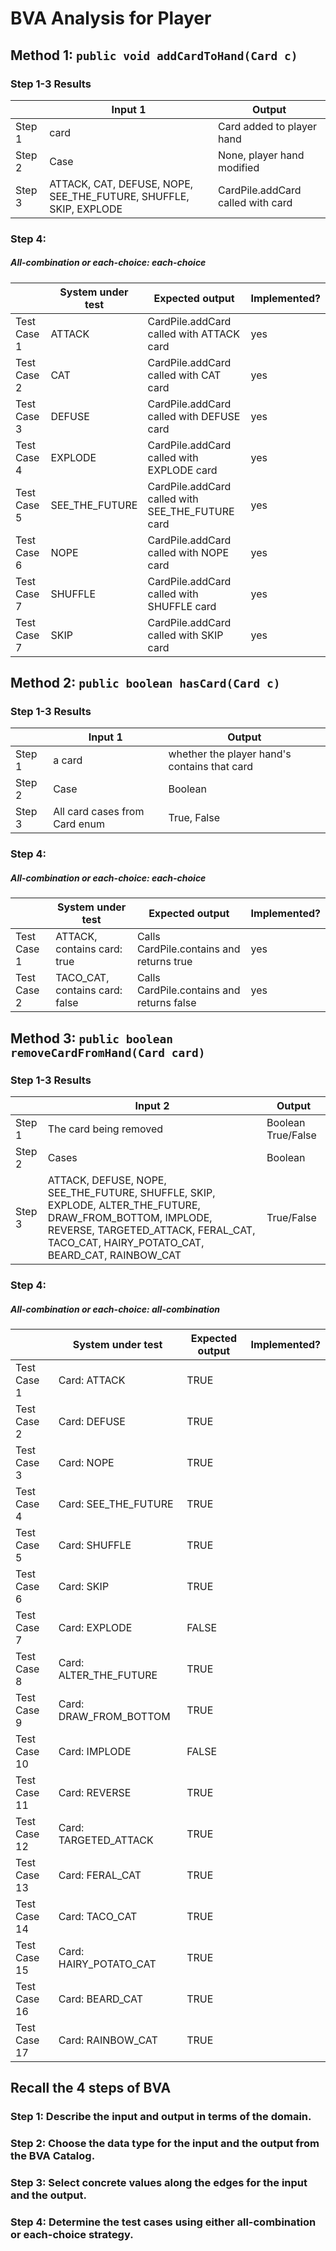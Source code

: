 # BVA Analysis for Player

## Method 1: ```public void addCardToHand(Card c)```
### Step 1-3 Results
|        | Input 1                                                           | Output                            |
|--------|-------------------------------------------------------------------|-----------------------------------|
| Step 1 | card                                                              | Card added to player hand         |
| Step 2 | Case                                                              | None, player hand modified        |
| Step 3 | ATTACK, CAT, DEFUSE, NOPE, SEE_THE_FUTURE, SHUFFLE, SKIP, EXPLODE | CardPile.addCard called with card |
### Step 4:
##### All-combination or each-choice: each-choice

|             | System under test | Expected output                                  | Implemented? |
|-------------|-------------------|--------------------------------------------------|--------------|
| Test Case 1 | ATTACK            | CardPile.addCard called with ATTACK card         | yes          |
| Test Case 2 | CAT               | CardPile.addCard called with CAT card            | yes          |
| Test Case 3 | DEFUSE            | CardPile.addCard called with DEFUSE card         | yes          |
| Test Case 4 | EXPLODE           | CardPile.addCard called with EXPLODE card        | yes          |
| Test Case 5 | SEE_THE_FUTURE    | CardPile.addCard called with SEE_THE_FUTURE card | yes          |
| Test Case 6 | NOPE              | CardPile.addCard called with NOPE card           | yes          |
| Test Case 7 | SHUFFLE           | CardPile.addCard called with SHUFFLE card        | yes          |
| Test Case 7 | SKIP              | CardPile.addCard called with SKIP card           | yes          |


## Method 2: ```public boolean hasCard(Card c)```
### Step 1-3 Results
|        | Input 1                       | Output                                       |
|--------|-------------------------------|----------------------------------------------|
| Step 1 | a card                        | whether the player hand's contains that card |
| Step 2 | Case                          | Boolean                                      |
| Step 3 | All card cases from Card enum | True, False                                  |
### Step 4:
##### All-combination or each-choice: each-choice

|             | System under test              | Expected output                           | Implemented? |
|-------------|--------------------------------|-------------------------------------------|--------------|
| Test Case 1 | ATTACK, contains card: true    | Calls CardPile.contains and returns true  | yes          |
| Test Case 2 | TACO_CAT, contains card: false | Calls CardPile.contains and returns false | yes          |


## Method 3: ```public boolean removeCardFromHand(Card card)```
### Step 1-3 Results
|        | Input 2                                                                                                                                                                                            | Output             |
|--------|----------------------------------------------------------------------------------------------------------------------------------------------------------------------------------------------------|--------------------|
| Step 1 | The card being removed                                                                                                                                                                             | Boolean True/False |
| Step 2 | Cases                                                                                                                                                                                              | Boolean            |
| Step 3 | ATTACK, DEFUSE, NOPE, SEE_THE_FUTURE, SHUFFLE, SKIP, EXPLODE, ALTER_THE_FUTURE, DRAW_FROM_BOTTOM, IMPLODE, REVERSE, TARGETED_ATTACK, FERAL_CAT, TACO_CAT, HAIRY_POTATO_CAT, BEARD_CAT, RAINBOW_CAT | True/False         |
### Step 4:
##### All-combination or each-choice: all-combination

|              | System under test      | Expected output | Implemented? |
|--------------|------------------------|-----------------|--------------|
| Test Case 1  | Card: ATTACK           | TRUE            |              |
| Test Case 2  | Card: DEFUSE           | TRUE            |              |
| Test Case 3  | Card: NOPE             | TRUE            |              |
| Test Case 4  | Card: SEE_THE_FUTURE   | TRUE            |              |
| Test Case 5  | Card: SHUFFLE          | TRUE            |              |
| Test Case 6  | Card: SKIP             | TRUE            |              |
| Test Case 7  | Card: EXPLODE          | FALSE           |              |
| Test Case 8  | Card: ALTER_THE_FUTURE | TRUE            |              |
| Test Case 9  | Card: DRAW_FROM_BOTTOM | TRUE            |              |
| Test Case 10 | Card: IMPLODE          | FALSE           |              |
| Test Case 11 | Card: REVERSE          | TRUE            |              |
| Test Case 12 | Card: TARGETED_ATTACK  | TRUE            |              |
| Test Case 13 | Card: FERAL_CAT        | TRUE            |              |
| Test Case 14 | Card: TACO_CAT         | TRUE            |              |
| Test Case 15 | Card: HAIRY_POTATO_CAT | TRUE            |              |
| Test Case 16 | Card: BEARD_CAT        | TRUE            |              |
| Test Case 17 | Card: RAINBOW_CAT      | TRUE            |              |


## Recall the 4 steps of BVA
### Step 1: Describe the input and output in terms of the domain.
### Step 2: Choose the data type for the input and the output from the BVA Catalog.
### Step 3: Select concrete values along the edges for the input and the output.
### Step 4: Determine the test cases using either all-combination or each-choice strategy.
